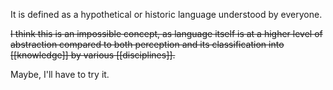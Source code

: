 It is defined as a hypothetical or historic language understood by everyone.

~~I think this is an impossible concept, as language itself is at a higher level of abstraction compared to both perception and its classification into [[knowledge]] by various [[disciplines]].~~

Maybe, I'll have to try it.